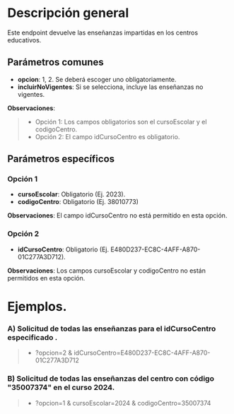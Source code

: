# Descripción general

Este endpoint devuelve las enseñanzas impartidas en los centros educativos.

## Parámetros comunes
* **opcion**: 1, 2. Se deberá escoger uno obligatoriamente.
* **incluirNoVigentes**: Si se selecciona, incluye las enseñanzas no vigentes.

**Observaciones**:
>* Opción 1: Los campos obligatorios son el cursoEscolar y el codigoCentro.
>* Opción 2: El campo idCursoCentro es obligatorio.

## Parámetros específicos

### Opción 1
* **cursoEscolar**: Obligatorio (Ej. 2023).
* **codigoCentro**: Obligatorio (Ej. 38010773)

**Observaciones**: El campo idCursoCentro no está permitido en esta opción.

### Opción 2
* **idCursoCentro**: Obligatorio (Ej. E480D237-EC8C-4AFF-A870-01C277A3D712).

**Observaciones**: Los campos cursoEscolar y codigoCentro no están permitidos en esta opción.

# Ejemplos.
### A) Solicitud de todas las enseñanzas para el idCursoCentro especificado .
> * ?opcion=2 & idCursoCentro=E480D237-EC8C-4AFF-A870-01C277A3D712

### B) Solicitud de todas las enseñanzas del centro con código "35007374" en el curso 2024.
> * ?opcion=1 & cursoEscolar=2024 & codigoCentro=35007374

